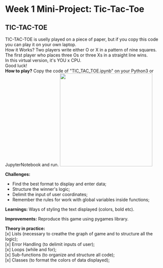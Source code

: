 # Week 1 Mini-Project: Tic-Tac-Toe
## TIC-TAC-TOE

TIC-TAC-TOE is uselly played on a piece of paper, but if you copy this code you can play it on your own laptop.<br />
How it Works? Two players write either O or X in a pattern of nine squares. The first player who places three Os or three Xs in a straight line wins.<br />
In this virtual version, it's YOU x CPU.<br />
Good luck!<br />
<b>How to play?</b> Copy the code of "TIC_TAC_TOE.ipynb" on your Python3 or JupyterNotebook and run.
<img height=300 src="https://imgur.com/a/8j0oTpV">

<b>Challenges:</b>
- Find the best format to display and enter data;
- Structure the winner's logic;
- Delimit the input of user coordinates;
- Remember the rules for work with global variables inside functions; 

<b>Learnings:</b>
Ways of styling the text displayed (colors, bold etc).

<b>Improvements:</b>
Reproduce this game using pygames library.

<b>Theory in practice:</b><br />
[x] Lists (necessary to creathe the graph of game and to structure all the logic);<br />
[x] Error Handling (to delimit inputs of user);<br />
[x] Loops (while and for);<br />
[x] Sub-functions (to organize and structure all code);<br />
[x] Classes (to format the colors of data displayed);<br />


